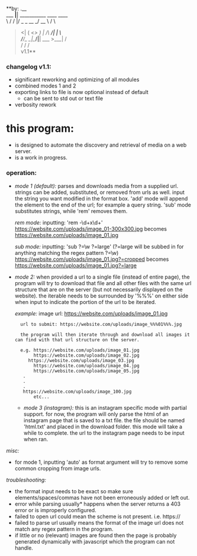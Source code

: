 
**by:     .__                              
  ___  __|__| ___________   ____   ____    
  \  \/  /  |/  _ \_  __ \_/ __ \ /    \   
   >    <|  (  <_> )  | \/\  ___/|   |  \  
  /__/\_ \__|\____/|__|    \___  >___|  /  
        \/                     \/     \/   
              <web goblin>        v1.1**



### changelog v1.1:
  + significant reworking and optimizing of all modules
  + combined modes 1 and 2
  + exporting links to file is now optional instead of default
    - can be sent to std out or text file
  + verbosity rework

# this program:
  + is designed to automate the discovery and retrieval of media on a web server.
  + is a work in progress.

### operation:

+ *mode 1 (default):*
  parses and downloads media from a supplied url.
  strings can be added, substituted, or removed from urls as well. input the string you want modified in the format box. 'add' mode will append the element to the end of the
  url; for example a query string. 'sub' mode substitutes strings, while 'rem' removes them.

    *rem mode:*
        inputting: 'rem -\d+x\d+'
          https://website.com/uploads/image_01-300x300.jpg
          becomes https://website.com/uploads/image_01.jpg

    *sub mode:*
        inputting: 'sub \?=\w ?=large'
          (?=large will be subbed in for anything matching the regex pattern \?=\w)
          https://website.com/uploads/image_01.jpg?=cropped
          becomes https://website.com/uploads/image_01.jpg?=large

+ *mode 2:*
	when provided a url to a single file (instead of entire page), the program will try to download that file and all other files with the same url structure that are on the server (but not necessarily displayed on the website).
	the iterable needs to be surrounded by '%%%' on either side when input to indicate the portion of the url to be iterated.

	*example:*
		image url: https://website.com/uploads/image_01.jpg

		url to submit: https://website.com/uploads/image_%%%01%%%.jpg

		the program will then iterate through and download all images it can find with that url structure on the server.

		e.g. https://website.com/uploads/image_01.jpg
		     https://website.com/uploads/image_02.jpg
  		   https://website.com/uploads/image_03.jpg
		     https://website.com/uploads/image_04.jpg
		     https://website.com/uploads/image_05.jpg
         .
         .
         .
         https://website.com/uploads/image_100.jpg
		     etc...

  + *mode 3 (instagram):*
      this is an instagram specific mode with partial support.
      for now, the program will only parse the html of an instagram page that is saved to a txt file. the file should be named 'html.txt' and placed in the download folder. this mode will take a while to complete. the url to the instagram page needs to be input when ran.

*misc:*
  + for mode 1, inputting 'auto' as format argument will try to remove some common cropping from image urls.

*troubleshooting:*
  + the format input needs to be exact so make sure elements/spaces/commas have not been erroneously added or left out.
  + error while parsing usually* happens when the server returns a 403 error or is improperly configured.
  + failed to open url could mean the scheme is not present. i.e. https://
  + failed to parse url usually means the format of the image url does not match any regex pattern in the program.
  + if little or no (relevant) images are found then the page is probably generated dynamically with javascript which the program can not handle.
